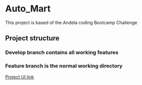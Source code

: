 # Auto_Mart
This project is based of the Andela coding Bootcamp Challenge 

## Project structure
### Develop branch contains all working features
### Feature branch is the normal working directory 
[Project UI link](https://oliver-ke.github.io/Auto_Mart/)

